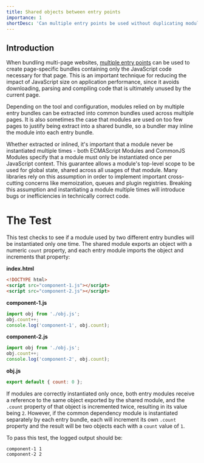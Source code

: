 ```yaml
---
title: Shared objects between entry points
importance: 1
shortDesc: 'Can multiple entry points be used without duplicating modules?'
---
```


## Introduction

When bundling multi-page websites, [multiple entry points] can be used to create page-specific bundles containing only the JavaScript code necessary for that page. This is an important technique for reducing the impact of JavaScript size on application performance, since it avoids downloading, parsing and compiling code that is ultimately unused by the current page.

Depending on the tool and configuration, modules relied on by multiple entry bundles can be extracted into common bundles used across multiple pages. It is also sometimes the case that modules are used on too few pages to justify being extract into a shared bundle, so a bundler may inline the module into each entry bundle.

Whether extracted or inlined, it's important that a module never be instantiated multiple times - both ECMAScript Modules and CommonJS Modules specify that a module must only be instantiated once per JavaScript context. This guarantee allows a module's top-level scope to be used for global state, shared across all usages of that module. Many libraries rely on this assumption in order to implement important cross-cutting concerns like memoization, queues and plugin registries. Breaking this assumption and instantiating a module multiple times will introduce bugs or inefficiencies in technically correct code.

# The Test

This test checks to see if a module used by two different entry bundles will be instantiated only one time. The shared module exports an object with a numeric `count` property, and each entry module imports the object and increments that property:

**index.html**

```html
<!DOCTYPE html>
<script src="component-1.js"></script>
<script src="component-2.js"></script>
```

**component-1.js**

```js
import obj from './obj.js';
obj.count++;
console.log('component-1', obj.count);
```

**component-2.js**

```js
import obj from './obj.js';
obj.count++;
console.log('component-2', obj.count);
```

**obj.js**

```js
export default { count: 0 };
```

If modules are correctly instantiated only once, both entry modules receive a reference to the same object exported by the shared module, and the `.count` property of that object is incremented twice, resulting in its value being `2`. However, if the common dependency module is instantiated separately by each entry bundle, each will increment its own `.count` property and the result will be two objects each with a `count` value of `1`.

To pass this test, the logged output should be:

```
component-1 1
component-2 2
```

[multiple entry points]: /code-splitting/multi-entry
